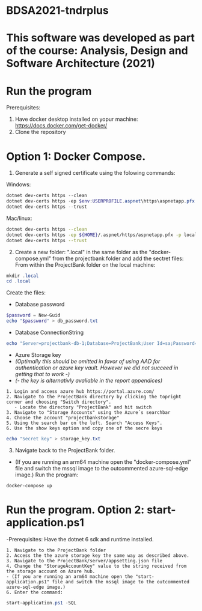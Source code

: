 # BDSA2021-tndrplus
# This software was developed as part of the course: Analysis, Design and Software Architecture (2021)

# Run the program
Prerequisites:
1. Have docker desktop installed on yopur machine: https://docs.docker.com/get-docker/
2. Clone the repository

# Option 1: Docker Compose.
1. Generate a self signed certificate using the folowing commands: 

Windows: 
```powershell  
dotnet dev-certs https --clean
dotnet dev-certs https -ep $env:USERPROFILE.aspnet\https\aspnetapp.pfx -p localhost
dotnet dev-certs https --trust
```
Mac/linux: 
```zsh
dotnet dev-certs https --clean
dotnet dev-certs https -ep ${HOME}/.aspnet/https/aspnetapp.pfx -p localhost
dotnet dev-certs https --trust
```
2. Create a new folder: ".local" in the same folder as the "docker-compose.yml" from the projectbank folder and add the sectret files:
From within the ProjectBank folder on the local machine:
```powershell
mkdir .local
cd .local
```
Create the files:
- Database password
```powershell
$password = New-Guid
echo "$password" > db_password.txt
```
- Database ConnectionString
```powershell
echo "Server=projectbank-db-1;Database=ProjectBank;User Id=sa;Password=$password;Trusted_Connection=False;Encrypt=False" > connection_string.txt
```
- Azure Storage key 
- *(Optimally this should be omitted in favor of using AAD for authentication or azure key vault. However we did not succeed in getting that to work -)*
- *(- the key is alternativly avaliable in the report appendices)*
```Access the storage account key using the ProjectBank tenant on Azure Hub.
1. Login and access azure hub https://portal.azure.com/
2. Navigate to the ProjectBank directory by clicking the topright corner and choosing "Switch directory". 
   - Locate the directory "ProjectBank" and hit switch
3. Navigate to "Storage Accounts" using the Azure´s searchbar
4. Choose the account "projectbankstorage"
5. Using the search bar on the left. Search "Access Keys".
6. Use the show keys option and copy one of the secre keys
```

```powershell
echo "Secret key" > storage_key.txt
```

3. Navigate back to the ProjectBank folder.
- (If you are running an arm64 machine open the "docker-compose.yml" file and switch the mssql image to the outcommented azure-sql-edge image.)
Run the program:
```powershell
docker-compose up
```

# Run the program. Option 2: start-application.ps1
-Prerequisites: Have the dotnet 6 sdk and runtime installed.
```
1. Navigate to the ProjectBank folder
2. Access the the azure storage key the same way as described above.
3. Navigate to the ProjectBank/server/appsetting.json file
4. Change the "StorageAccountKey" value to the string received from the storage account on Azure hub.
- (If you are running an arm64 machine open the "start-application.ps1" file and switch the mssql image to the outcommented azure-sql-edge image.)
6. Enter the command:
```

```powershell
start-application.ps1 -SQL
```

